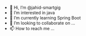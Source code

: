 - 👋 Hi, I’m @jahid-smartgig
- 👀 I’m interested in java
- 🌱 I’m currently learning Spring Boot
- 💞️ I’m looking to collaborate on ...
- 📫 How to reach me ...

<!---
jahid-smartgig/jahid-smartgig is a ✨ special ✨ repository because its `README.md` (this file) appears on your GitHub profile.
You can click the Preview link to take a look at your changes.
--->
